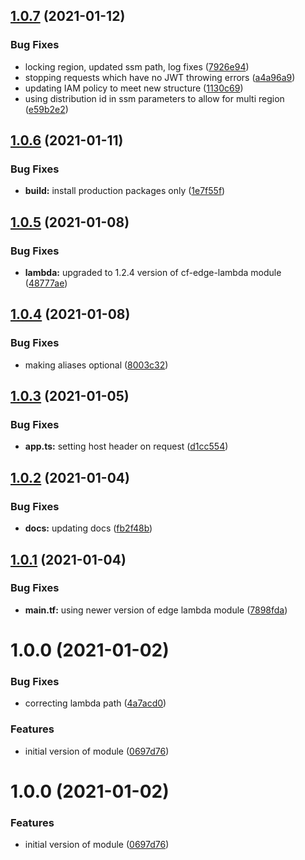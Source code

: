 ## [1.0.7](http://bitbucket.org/adaptavistlabs/module-aws-cloudfront-ld-router/compare/v1.0.6...v1.0.7) (2021-01-12)


### Bug Fixes

* locking region, updated ssm path, log fixes ([7926e94](http://bitbucket.org/adaptavistlabs/module-aws-cloudfront-ld-router/commits/7926e94fc4b474fb7d7cd62597d16be4500e3c71))
* stopping requests which have no JWT throwing errors ([a4a96a9](http://bitbucket.org/adaptavistlabs/module-aws-cloudfront-ld-router/commits/a4a96a973bc77ce0fed94227bd0fcbd4808628ec))
* updating IAM policy to meet new structure ([1130c69](http://bitbucket.org/adaptavistlabs/module-aws-cloudfront-ld-router/commits/1130c69b70821195ca8b95ebd0fa6fbe6f4a5870))
* using distribution id in ssm parameters to allow for multi region ([e59b2e2](http://bitbucket.org/adaptavistlabs/module-aws-cloudfront-ld-router/commits/e59b2e2ee13606b93110059172183f064e443b40))

## [1.0.6](http://bitbucket.org/adaptavistlabs/module-aws-cloudfront-ld-router/compare/v1.0.5...v1.0.6) (2021-01-11)


### Bug Fixes

* **build:** install production packages only ([1e7f55f](http://bitbucket.org/adaptavistlabs/module-aws-cloudfront-ld-router/commits/1e7f55fad1d831bdde6dc4022db864be87be01db))

## [1.0.5](http://bitbucket.org/adaptavistlabs/module-aws-cloudfront-ld-router/compare/v1.0.4...v1.0.5) (2021-01-08)


### Bug Fixes

* **lambda:** upgraded to 1.2.4 version of cf-edge-lambda module ([48777ae](http://bitbucket.org/adaptavistlabs/module-aws-cloudfront-ld-router/commits/48777ae0ec386d6cda7e5f5cfc6b30e6736c2cc1))

## [1.0.4](http://bitbucket.org/adaptavistlabs/module-aws-cloudfront-ld-router/compare/v1.0.3...v1.0.4) (2021-01-08)


### Bug Fixes

* making aliases optional ([8003c32](http://bitbucket.org/adaptavistlabs/module-aws-cloudfront-ld-router/commits/8003c3239e6fde1a3f00c7260d47c9bb03f2c30c))

## [1.0.3](http://bitbucket.org/adaptavistlabs/module-aws-cloudfront-ld-router/compare/v1.0.2...v1.0.3) (2021-01-05)


### Bug Fixes

* **app.ts:** setting host header on request ([d1cc554](http://bitbucket.org/adaptavistlabs/module-aws-cloudfront-ld-router/commits/d1cc5543e2aac5ebd8c6bc3960a4508f10d757ff))

## [1.0.2](http://bitbucket.org/adaptavistlabs/module-aws-cloudfront-ld-router/compare/v1.0.1...v1.0.2) (2021-01-04)


### Bug Fixes

* **docs:** updating docs ([fb2f48b](http://bitbucket.org/adaptavistlabs/module-aws-cloudfront-ld-router/commits/fb2f48be936dc42b72989dee06cd8c28ef050c63))

## [1.0.1](http://bitbucket.org/adaptavistlabs/module-aws-cloudfront-ld-router/compare/v1.0.0...v1.0.1) (2021-01-04)


### Bug Fixes

* **main.tf:** using newer version of edge lambda module ([7898fda](http://bitbucket.org/adaptavistlabs/module-aws-cloudfront-ld-router/commits/7898fdad3fe3710908bf2aebc7c7c49d7ea3b4ba))

# 1.0.0 (2021-01-02)


### Bug Fixes

* correcting lambda path ([4a7acd0](http://bitbucket.org/adaptavistlabs/module-aws-cloudfront-ld-router/commits/4a7acd08cdb35d46583cb314d813c4acee163cdd))


### Features

* initial version of module ([0697d76](http://bitbucket.org/adaptavistlabs/module-aws-cloudfront-ld-router/commits/0697d76f19917e14a0a6a5e78e7410b0c32ff96b))

# 1.0.0 (2021-01-02)


### Features

* initial version of module ([0697d76](http://bitbucket.org/adaptavistlabs/module-aws-cloudfront-ld-router/commits/0697d76f19917e14a0a6a5e78e7410b0c32ff96b))
